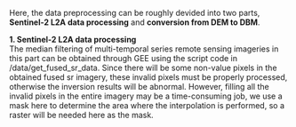 Here, the data preprocessing can be roughly devided into two parts, **Sentinel-2 L2A data processing** and **conversion from DEM to DBM**.

**1. Sentinel-2 L2A data processing** <br>
The median filtering of multi-temporal series remote sensing imageries in this part can be obtained through GEE using the script code in /data/get_fused_sr_data. Since there will be some non-value pixels ​​in the obtained fused sr imagery, these invalid pixels ​​must be properly processed, otherwise the inversion results will be abnormal. However, filling all the invalid pixels in the entire imagery may be a time-consuming job, we use a mask here to determine the area where the interpolation is performed, so a raster will be needed here as the mask. 
